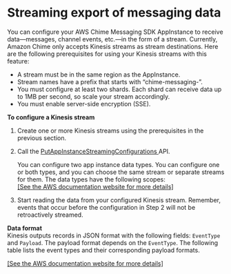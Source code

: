 # Streaming export of messaging data<a name="streaming-export"></a>

You can configure your AWS Chime Messaging SDK AppInstance to receive data—messages, channel events, etc\.—in the form of a stream\. Currently, Amazon Chime only accepts Kinesis streams as stream destinations\. Here are the following prerequisites for using your Kinesis streams with this feature:
+ A stream must be in the same region as the AppInstance\.
+ Stream names have a prefix that starts with “chime\-messaging\-”\.
+ You must configure at least two shards\. Each shard can receive data up to 1MB per second, so scale your stream accordingly\.
+ You must enable server\-side encryption \(SSE\)\.

**To configure a Kinesis stream**

1. Create one or more Kinesis streams using the prerequisites in the previous section\.

1. Call the [ PutAppInstanceStreamingConfigurations ](https://docs.aws.amazon.com/chime/latest/APIReference/API_PutAppInstanceStreamingConfigurations.html) API\.

   You can configure two app instance data types\. You can configure one or both types, and you can choose the same stream or separate streams for them\. The data types have the following scopes:    
[\[See the AWS documentation website for more details\]](http://docs.aws.amazon.com/chime/latest/dg/streaming-export.html)

1. Start reading the data from your configured Kinesis stream\. Remember, events that occur before the configuration in Step 2 will not be retroactively streamed\.

**Data format**  
Kinesis outputs records in JSON format with the following fields: `EventType` and `Payload`\. The payload format depends on the `EventType`\. The following table lists the event types and their corresponding payload formats\.

[\[See the AWS documentation website for more details\]](http://docs.aws.amazon.com/chime/latest/dg/streaming-export.html)
